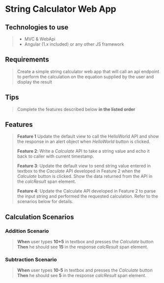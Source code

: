 # String Calculator Web App

## Technologies to use

>* MVC & WebApi
>* Angular (1.x included) or any other JS framework

## Requirements

> Create a simple string calculator web app that will call an api endpoint to perform the calculation on the equation supplied by the user and display the result

## Tips

> Complete the features described below **in the listed order**

## Features

>**Feature 1**
Update the default view to call the HelloWorld API and show the response in an alert object when *HelloWorld* button is clicked.
>
>**Feature 2**: Write a *Calculate* API to take a string value and echo it back to caller with current timestamp.
>
>**Feature 3**: Update the default view to send string value entered in textbox to the *Caculate* API developed in Feature 2 when the *Calculate* button is clicked. Show the data returned from the API in the *calcResult* span element.
>
>**Feature 4**: Update the Calculate API developed in Feature 2 to parse the input string and performed the requested calculation. Refer to the scenarios below for details.

## Calculation Scenarios

### Addition Scenario

> **When** user types **10+5** in textbox and presses the *Calculate* button **Then** he should see **15** in the response *calcResult* span element.

### Subtraction Scenario

> **When** user types **10-5** in textbox and presses the *Calculate* button **Then** he should see **5** in the response *calcResult* span element.
